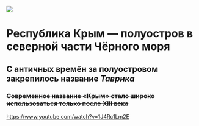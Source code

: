 ![](https://panorama.pub/wp-content/uploads/2019/05/Krym...)
# **Республика Крым** — полуостров в северной части Чёрного моря
## С античных времён за полуостровом закрепилось название *Таврика*
### ~~Современное название «Крым» стало широко использоваться только после XIII века~~
<https://www.youtube.com/watch?v=1J4Rc1Lm2E>
